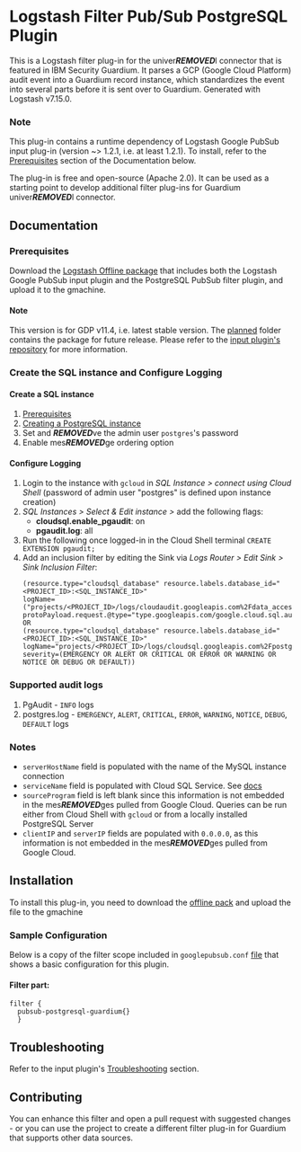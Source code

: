 # Logstash Filter Pub/Sub PostgreSQL Plugin

This is a Logstash filter plug-in for the univer***REMOVED***l connector that is featured in IBM Security Guardium. It parses a GCP (Google Cloud Platform) audit event into a Guardium record instance, which standardizes the event into several parts before it is sent over to Guardium.
Generated with Logstash v7.15.0.

### Note
This plug-in contains a runtime dependency of Logstash Google PubSub input plug-in (version ~> 1.2.1, i.e. at least 1.2.1). To install, refer to the [Prerequisites](#Prerequisites) section of the Documentation below.

The plug-in is free and open-source (Apache 2.0). It can be used as a starting point to develop additional filter plug-ins for Guardium univer***REMOVED***l connector.

## Documentation

### Prerequisites
Download the [Logstash Offline package](PubSubPostgreSQLPackage/11_4/logstash-offline-plugins-filter-pubsub-postgresql-guardium.zip) that includes both the Logstash Google PubSub input plugin and the PostgreSQL PubSub filter plugin, and upload it to the gmachine.
#### Note
This version is for GDP v11.4, i.e. latest stable version. The [planned](PubSubPostgreSQLPackage/planned) folder contains the package for future release.
Please refer to the [input plugin's repository](../../input-plugin/logstash-input-google-pubsub) for more information.

###  Create the SQL instance and Configure Logging
#### Create a SQL instance
1. [Prerequisites](https://cloud.google.com/sql/docs/postgres/create-instance#before_you_begin)
2. [Creating a PostgreSQL instance](https://cloud.google.com/sql/docs/postgres/create-instance#create-2nd-gen)
3. Set and ***REMOVED***ve the admin user `postgres`'s password
4. Enable mes***REMOVED***ge ordering option
#### Configure Logging
1. Login to the instance with `gcloud` in *SQL Instance > connect using Cloud Shell* (password of admin user "postgres" is defined upon instance creation)
2. *SQL Instances > Select & Edit instance >* add the following flags:
   - **cloudsql.enable_pgaudit**: on
   - **pgaudit.log**: all
3. Run the following once logged-in in the Cloud Shell terminal
      `CREATE EXTENSION pgaudit;`
4. Add an inclusion filter by editing the Sink via *Logs Router > Edit Sink > Sink Inclusion Filter*:
      ```
    (resource.type="cloudsql_database" resource.labels.database_id="<PROJECT_ID>:<SQL_INSTANCE_ID>"
    logName=("projects/<PROJECT_ID>/logs/cloudaudit.googleapis.com%2Fdata_access")
    protoPayload.request.@type="type.googleapis.com/google.cloud.sql.audit.v1.PgAuditEntry")
    OR
    (resource.type="cloudsql_database" resource.labels.database_id="<PROJECT_ID>:<SQL_INSTANCE_ID>"
    logName="projects/<PROJECT_ID>/logs/cloudsql.googleapis.com%2Fpostgres.log"
    severity=(EMERGENCY OR ALERT OR CRITICAL OR ERROR OR WARNING OR NOTICE OR DEBUG OR DEFAULT))
    ```
### Supported audit logs
  1. PgAudit - `INFO` logs
  2. postgres.log - `EMERGENCY`, `ALERT`, `CRITICAL`, `ERROR`, `WARNING`, `NOTICE`, `DEBUG`, `DEFAULT` logs

### Notes
- `serverHostName` field is populated with the name of the MySQL instance connection
- `serviceName` field is populated with Cloud SQL Service. See [docs](https://cloud.google.com/sql/docs/postgres)
- `sourceProgram` field is left blank since this information is not embedded in the mes***REMOVED***ges pulled from Google Cloud. Queries can be run either from Cloud Shell with `gcloud` or from a locally installed PostgreSQL Server
- `clientIP` and `serverIP` fields are populated with `0.0.0.0`, as this information is not embedded in the mes***REMOVED***ges pulled from Google Cloud.


## Installation
To install this plug-in, you need to download the [offline pack](PubSubPostgreSQLPackage/logstash-offline-plugins-filter-pubsub-postgresql-guardium.zip) and upload the file to the gmachine


### Sample Configuration

  Below is a copy of the filter scope included in `googlepubsub.conf` [file](PubSubPostgreSQLPackage/postgresqlGooglePubsub.conf) that shows a basic configuration for this plugin.
#### Filter part:
  ```
  filter {
  	pubsub-postgresql-guardium{}
    }
  ```

## Troubleshooting
Refer to the input plugin's [Troubleshooting](../../input-plugin/logstash-input-google-pubsub#troubleshooting) section.

## Contributing

  You can enhance this filter and open a pull request with suggested changes - or you can use the project to create a different filter plug-in for Guardium that supports other data sources.

